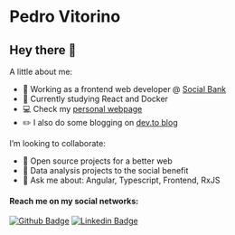# Pedro Vitorino

## Hey there 👋

A little about me:

- 💼 Working as a frontend web developer @ [Social Bank](https://www.socialbank.com.br)
- 🌱 Currently studying React and Docker
- 💻 Check my [personal webpage](https://www.pedrovitorino.com.br)
- ✏️ I also do some blogging on [dev.to blog](https://dev.to/pedrovsp)

I’m looking to collaborate:

- 💜 Open source projects for a better web
- 🔭 Data analysis projects to the social benefit
- 💬 Ask me about: Angular, Typescript, Frontend, RxJS

#### Reach me on my social networks:
[![Github Badge](https://img.shields.io/badge/-Github-000?style=flat-square&logo=Github&logoColor=white&link=https://github.com/pedrovsp)](https://github.com/pedrovsp)
[![Linkedin Badge](https://img.shields.io/badge/-LinkedIn-blue?style=flat-square&logo=Linkedin&logoColor=white&link=https://www.linkedin.com/in/pedrovsp/)](https://www.linkedin.com/in/pedrovsp/)
